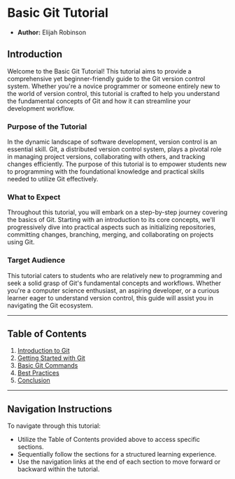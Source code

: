 # Basic Git Tutorial

- **Author:** Elijah Robinson

## Introduction

Welcome to the Basic Git Tutorial! This tutorial aims to provide a comprehensive yet beginner-friendly guide to the Git version control system. Whether you're a novice programmer or someone entirely new to the world of version control, this tutorial is crafted to help you understand the fundamental concepts of Git and how it can streamline your development workflow.

### Purpose of the Tutorial

In the dynamic landscape of software development, version control is an essential skill. Git, a distributed version control system, plays a pivotal role in managing project versions, collaborating with others, and tracking changes efficiently. The purpose of this tutorial is to empower students new to programming with the foundational knowledge and practical skills needed to utilize Git effectively.

### What to Expect

Throughout this tutorial, you will embark on a step-by-step journey covering the basics of Git. Starting with an introduction to its core concepts, we'll progressively dive into practical aspects such as initializing repositories, committing changes, branching, merging, and collaborating on projects using Git.

### Target Audience

This tutorial caters to students who are relatively new to programming and seek a solid grasp of Git's fundamental concepts and workflows. Whether you're a computer science enthusiast, an aspiring developer, or a curious learner eager to understand version control, this guide will assist you in navigating the Git ecosystem.

---

## Table of Contents

1. [Introduction to Git](introduction.md)
2. [Getting Started with Git](Getting_Started_With_Git.md)
3. [Basic Git Commands](Basic_Git_Commands.md)
4. [Best Practices](Best_Practices.md)
5. [Conclusion](Conclusion.md)

---

## Navigation Instructions

To navigate through this tutorial:

- Utilize the Table of Contents provided above to access specific sections.
- Sequentially follow the sections for a structured learning experience.
- Use the navigation links at the end of each section to move forward or backward within the tutorial.
